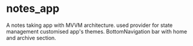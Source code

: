 # notes_app

A notes taking app with MVVM architecture.
used provider for state management
customised app's themes.
BottomNavigation bar with home and archive section.
